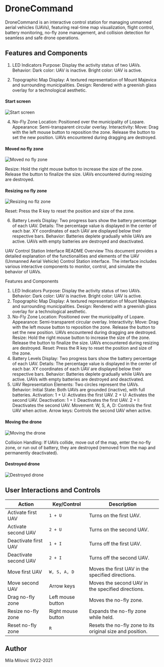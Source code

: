 # DroneCommand
DroneCommand is an interactive control station for managing unmanned aerial vehicles (UAVs), featuring real-time map visualization, flight control, battery monitoring, no-fly zone management, and collision detection for seamless and safe drone operations.

## Features and Components
1. LED Indicators
Purpose: Display the activity status of two UAVs.
Behavior:
Dark color: UAV is inactive.
Bright color: UAV is active.

2. Topographic Map
Display: A textured representation of Mount Majevica and surrounding municipalities.
Design: Rendered with a greenish glass overlay for a technological aesthetic.

#### Start screen
![Start screen](https://github.com/user-attachments/assets/511b618c-7bf8-4b9e-a79d-aa400029b190)

4. No-Fly Zone
Location: Positioned over the municipality of Lopare.
Appearance: Semi-transparent circular overlay.
Interactivity:
Move:
Drag with the left mouse button to reposition the zone.
Release the button to set the new position. UAVs encountered during dragging are destroyed.

#### Moved no fly zone
![Moved no fly zone](https://github.com/user-attachments/assets/8cf19066-d257-48d4-aaba-694b9a0f47ec)

Resize:
Hold the right mouse button to increase the size of the zone.
Release the button to finalize the size. UAVs encountered during resizing are destroyed.

#### Resizing no fly zone
![Resizing no flz zone](https://github.com/user-attachments/assets/ecd0389b-b2f7-4096-a934-0e4f9e61a76c)

Reset: Press the R key to reset the position and size of the zone.

6. Battery Levels
Display: Two progress bars show the battery percentage of each UAV.
Details:
The percentage value is displayed in the center of each bar.
XY coordinates of each UAV are displayed below their respective bars.
Behavior:
Batteries deplete gradually while UAVs are active.
UAVs with empty batteries are destroyed and deactivated.


UAV Control Station Interface README
Overview
This document provides a detailed explanation of the functionalities and elements of the UAV (Unmanned Aerial Vehicle) Control Station interface. The interface includes various interactive components to monitor, control, and simulate the behavior of UAVs.

Features and Components
1. LED Indicators
Purpose: Display the activity status of two UAVs.
Behavior:
Dark color: UAV is inactive.
Bright color: UAV is active.
2. Topographic Map
Display: A textured representation of Mount Majevica and surrounding municipalities.
Design: Rendered with a greenish glass overlay for a technological aesthetic.
3. No-Fly Zone
Location: Positioned over the municipality of Lopare.
Appearance: Semi-transparent circular overlay.
Interactivity:
Move:
Drag with the left mouse button to reposition the zone.
Release the button to set the new position. UAVs encountered during dragging are destroyed.
Resize:
Hold the right mouse button to increase the size of the zone.
Release the button to finalize the size. UAVs encountered during resizing are destroyed.
Reset: Press the R key to reset the position and size of the zone.
4. Battery Levels
Display: Two progress bars show the battery percentage of each UAV.
Details:
The percentage value is displayed in the center of each bar.
XY coordinates of each UAV are displayed below their respective bars.
Behavior:
Batteries deplete gradually while UAVs are active.
UAVs with empty batteries are destroyed and deactivated.
5. UAV Representation
Elements: Two circles represent the UAVs.
Behavior:
Initial State: Both UAVs are grounded (inactive), with full batteries.
Activation:
1 + U: Activates the first UAV.
2 + U: Activates the second UAV.
Deactivation:
1 + I: Deactivates the first UAV.
2 + I: Deactivates the second UAV.
Movement:
W, S, A, D: Controls the first UAV when active.
Arrow keys: Controls the second UAV when active.

#### Moving the drone
![Moving the drone](https://github.com/user-attachments/assets/c2f2f0f0-1fce-42a4-96c7-11f6bd7f8ae0)

Collision Handling:
If UAVs collide, move out of the map, enter the no-fly zone, or run out of battery, they are destroyed (removed from the map and permanently deactivated).

#### Destroyed drone
![Destroyed drone](https://github.com/user-attachments/assets/6ca5a6fa-882e-41ea-afb4-9c5014780427)

## User Interactions and Controls
| Action                   | Key/Control       | Description                                                      |
|--------------------------|-------------------|------------------------------------------------------------------|
| Activate first UAV       | `1 + U`          | Turns on the first UAV.                                          |
| Activate second UAV      | `2 + U`          | Turns on the second UAV.                                         |
| Deactivate first UAV     | `1 + I`          | Turns off the first UAV.                                         |
| Deactivate second UAV    | `2 + I`          | Turns off the second UAV.                                        |
| Move first UAV           | `W, S, A, D`     | Moves the first UAV in the specified directions.                 |
| Move second UAV          | Arrow keys       | Moves the second UAV in the specified directions.                |
| Drag no-fly zone         | Left mouse button| Moves the no-fly zone.                                           |
| Resize no-fly zone       | Right mouse button| Expands the no-fly zone while held.                              |
| Reset no-fly zone        | `R`              | Resets the no-fly zone to its original size and position.         |

## Author
Mila Milović SV22-2021

